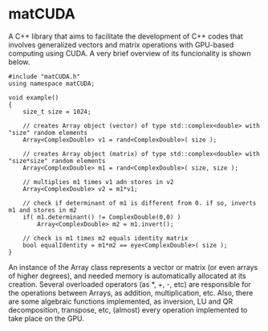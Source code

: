 # matCUDA
A C++ library that aims to facilitate the development of C++ codes that involves generalized vectors and matrix operations with GPU-based computing using CUDA. A very brief overview of its funcionality is shown below.

```
#include "matCUDA.h"
using namespace matCUDA;

void example()
{
	size_t size = 1024;

	// creates Array object (vector) of type std::complex<double> with "size" random elements
	Array<ComplexDouble> v1 = rand<ComplexDouble>( size );

	// creates Array object (matrix) of type std::complex<double> with "size*size" random elements
	Array<ComplexDouble> m1 = rand<ComplexDouble>( size, size );

	// multiplies m1 times v1 adn stores in v2
	Array<ComplexDouble> v2 = m1*v1;

	// check if determinant of m1 is different from 0. if so, inverts m1 and stores in m2
	if( m1.determinant() != ComplexDouble(0,0) )
		Array<ComplexDouble> m2 = m1.invert();

	// check is m1 times m2 equals identity matrix
	bool equalIdentity = m1*m2 == eye<ComplexDouble>( size );
}
```

An instance of the Array class represents a vector or matrix (or even arrays of higher degrees), and needed memory is automatically allocated at its creation. Several overloaded operators (as *, +, -, etc) are responsible for the operations between Arrays, as addition, multiplication, etc. Also, there are some algebraic functions implemented, as inversion, LU and QR decomposition, transpose, etc, (almost) every operation implemented to take place on the GPU.

